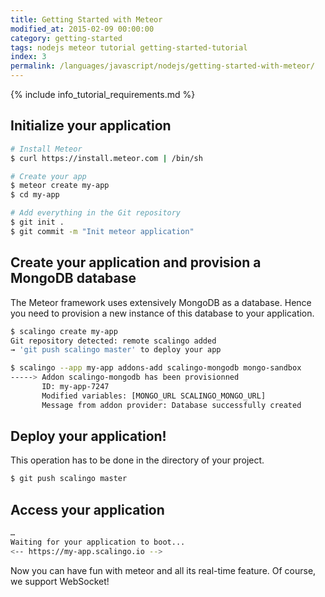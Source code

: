 ```yaml
---
title: Getting Started with Meteor
modified_at: 2015-02-09 00:00:00
category: getting-started
tags: nodejs meteor tutorial getting-started-tutorial
index: 3
permalink: /languages/javascript/nodejs/getting-started-with-meteor/
---
```


{% include info_tutorial_requirements.md %}

## Initialize your application

```bash
# Install Meteor
$ curl https://install.meteor.com | /bin/sh

# Create your app
$ meteor create my-app
$ cd my-app

# Add everything in the Git repository
$ git init .
$ git commit -m "Init meteor application"
```

## Create your application and provision a MongoDB database

The Meteor framework uses extensively MongoDB as a database. Hence you need to
provision a new instance of this database to your application.

```bash
$ scalingo create my-app
Git repository detected: remote scalingo added
→ 'git push scalingo master' to deploy your app

$ scalingo --app my-app addons-add scalingo-mongodb mongo-sandbox
-----> Addon scalingo-mongodb has been provisionned
       ID: my-app-7247
       Modified variables: [MONGO_URL SCALINGO_MONGO_URL]
       Message from addon provider: Database successfully created
```

## Deploy your application!

<aside class="note">
  This operation has to be done in the directory of your project.
</aside>

```bash
$ git push scalingo master
```

## Access your application

```bash
…
Waiting for your application to boot...
<-- https://my-app.scalingo.io -->
```

Now you can have fun with meteor and all its real-time feature. Of course, we
support WebSocket!
